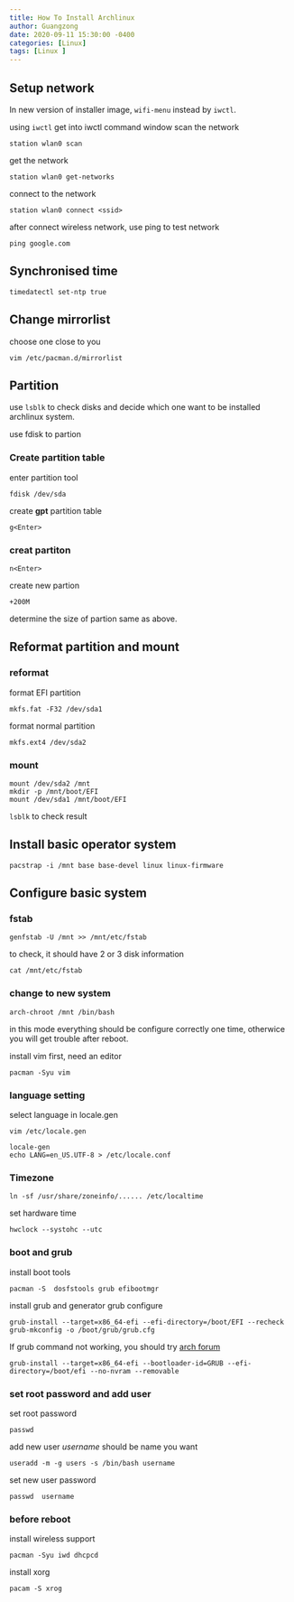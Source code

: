 ```yaml
---
title: How To Install Archlinux
author: Guangzong
date: 2020-09-11 15:30:00 -0400
categories: [Linux]
tags: [Linux ]
---
```


## Setup network

In new version of installer image, `wifi-menu` instead by `iwctl`.

using `iwctl` get into iwctl command window
scan the network
```
station wlan0 scan
```
get the network 
```
station wlan0 get-networks
```
connect to the network
```
station wlan0 connect <ssid>
```

after connect wireless network, use ping to test network
```
ping google.com
```




## Synchronised time

``` 
timedatectl set-ntp true
```

## Change mirrorlist 

choose one close to you
```
vim /etc/pacman.d/mirrorlist
```

## Partition

use `lsblk` to check disks and decide which one want to be installed archlinux system.

use fdisk to partion

### Create partition table

enter partition tool
```
fdisk /dev/sda
```

create **gpt** partition table
```
g<Enter>
```

### creat partiton

```
n<Enter>
```
create new partion
```
+200M
```
determine the size of partion
same as above.

## Reformat partition and mount

### reformat
format EFI partition
```
mkfs.fat -F32 /dev/sda1 
```

format normal partition
```
mkfs.ext4 /dev/sda2
```

### mount

```
mount /dev/sda2 /mnt
mkdir -p /mnt/boot/EFI
mount /dev/sda1 /mnt/boot/EFI
```

`lsblk` to check result

## Install basic operator system

```
pacstrap -i /mnt base base-devel linux linux-firmware
```

## Configure basic system

### fstab

```
genfstab -U /mnt >> /mnt/etc/fstab
```
to check, it should have 2 or 3 disk information
```
cat /mnt/etc/fstab
```

### change to new system

```
arch-chroot /mnt /bin/bash
```
in this mode everything should be configure correctly one time, otherwice you will get trouble after reboot.

install vim first, need an editor
``` 
pacman -Syu vim
```

### language setting

select language in locale.gen
```
vim /etc/locale.gen
```

```
locale-gen
echo LANG=en_US.UTF-8 > /etc/locale.conf
```

### Timezone

```
ln -sf /usr/share/zoneinfo/...... /etc/localtime
```
set hardware time
```
hwclock --systohc --utc
```

### boot and grub

install boot tools 
```
pacman -S  dosfstools grub efibootmgr
```

install grub and generator grub configure
```
grub-install --target=x86_64-efi --efi-directory=/boot/EFI --recheck
grub-mkconfig -o /boot/grub/grub.cfg
```
If grub command not working, you should try [arch forum](https://bbs.archlinux.org/viewtopic.php?id=252598)
```
grub-install --target=x86_64-efi --bootloader-id=GRUB --efi-directory=/boot/efi --no-nvram --removable
```

### set root password and add user

set root password
```
passwd
```
add new user *username* should be name you want
```
useradd -m -g users -s /bin/bash username
```
set new user password 
```
passwd  username
```

### before reboot

install wireless support 
```
pacman -Syu iwd dhcpcd
```

install xorg
```
pacam -S xrog
```

